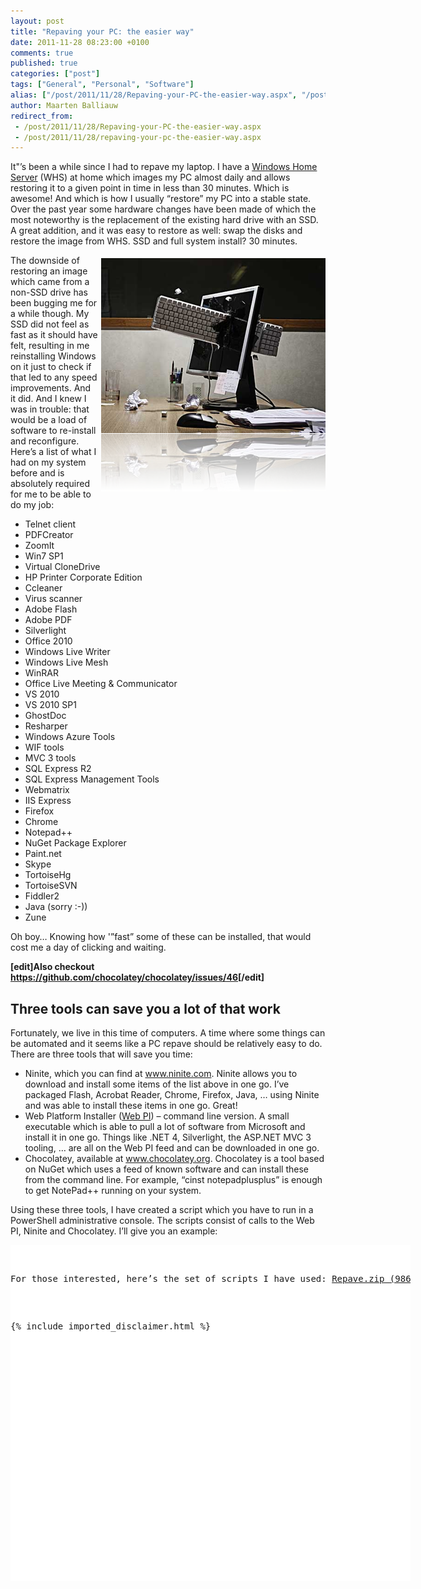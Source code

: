 ```yaml
---
layout: post
title: "Repaving your PC: the easier way"
date: 2011-11-28 08:23:00 +0100
comments: true
published: true
categories: ["post"]
tags: ["General", "Personal", "Software"]
alias: ["/post/2011/11/28/Repaving-your-PC-the-easier-way.aspx", "/post/2011/11/28/repaving-your-pc-the-easier-way.aspx"]
author: Maarten Balliauw
redirect_from:
 - /post/2011/11/28/Repaving-your-PC-the-easier-way.aspx
 - /post/2011/11/28/repaving-your-pc-the-easier-way.aspx
---
```

<p>It"&rsquo;s been a while since I had to repave my laptop. I have a <a href="http://www.microsoft.com/windows/products/winfamily/windowshomeserver/default.mspx" target="_blank">Windows Home Server</a> (WHS) at home which images my PC almost daily and allows restoring it to a given point in time in less than 30 minutes. Which is awesome! And which is how I usually &ldquo;restore&rdquo; my PC into a stable state.&nbsp; Over the past year some hardware changes have been made of which the most noteworthy is the replacement of the existing hard drive with an SSD. A great addition, and it was easy to restore as well: swap the disks and restore the image from WHS. SSD and full system install? 30 minutes.</p>
<p><a href="/images/image_152.png"><img style="background-image: none; margin: 5px 0px 0px 5px; padding-left: 0px; padding-right: 0px; display: inline; float: right; padding-top: 0px; border: 0px;" title="image" src="/images/image_thumb_120.png" border="0" alt="image" width="359" height="373" align="right" /></a>The downside of restoring an image which came from a non-SSD drive has been bugging me for a while though. My SSD did not feel as fast as it should have felt, resulting in me reinstalling Windows on it just to check if that led to any speed improvements. And it did. And I knew I was in trouble: that would be a load of software to re-install and reconfigure. Here&rsquo;s a list of what I had on my system before and is absolutely required for me to be able to do my job:</p>
<ul>
<li>Telnet client</li>
<li>PDFCreator</li>
<li>ZoomIt</li>
<li>Win7 SP1</li>
<li>Virtual CloneDrive</li>
<li>HP Printer Corporate Edition</li>
<li>Ccleaner</li>
<li>Virus scanner</li>
<li>Adobe Flash</li>
<li>Adobe PDF</li>
<li>Silverlight</li>
<li>Office 2010</li>
<li>Windows Live Writer</li>
<li>Windows Live Mesh</li>
<li>WinRAR</li>
<li>Office Live Meeting &amp; Communicator</li>
<li>VS 2010</li>
<li>VS 2010 SP1</li>
<li>GhostDoc</li>
<li>Resharper</li>
<li>Windows Azure Tools</li>
<li>WIF tools</li>
<li>MVC 3 tools</li>
<li>SQL Express R2</li>
<li>SQL Express Management Tools</li>
<li>Webmatrix</li>
<li>IIS Express</li>
<li>Firefox</li>
<li>Chrome</li>
<li>Notepad++</li>
<li>NuGet Package Explorer</li>
<li>Paint.net</li>
<li>Skype</li>
<li>TortoiseHg</li>
<li>TortoiseSVN</li>
<li>Fiddler2</li>
<li>Java (sorry :-))</li>
<li>Zune</li>
</ul>
<p>Oh boy&hellip; Knowing how '&rdquo;fast&rdquo; some of these can be installed, that would cost me a day of clicking and waiting.</p>
<p><strong>[edit]Also checkout <a href="https://github.com/chocolatey/chocolatey/issues/46">https://github.com/chocolatey/chocolatey/issues/46</a>[/edit]</strong></p>
<h2>Three tools can save you a lot of that work</h2>
<p>Fortunately, we live in this time of computers. A time where some things can be automated and it seems like a PC repave should be relatively easy to do. There are three tools that will save you time:</p>
<ul>
<li>Ninite, which you can find at <a href="http://www.ninite.com">www.ninite.com</a>. Ninite allows you to download and install some items of the list above in one go. I&rsquo;ve packaged Flash, Acrobat Reader, Chrome, Firefox, Java, &hellip; using Ninite and was able to install these items in one go. Great!</li>
<li>Web Platform Installer (<a href="http://learn.iis.net/page.aspx/1072/web-platform-installer-v4-command-line-webpicmdexe-preview-release/" target="_blank">Web PI</a>) &ndash; command line version. A small executable which is able to pull a lot of software from Microsoft and install it in one go. Things like .NET 4, Silverlight, the ASP.NET MVC 3 tooling, &hellip; are all on the Web PI feed and can be downloaded in one go.</li>
<li>Chocolatey, available at <a href="http://www.chocolatey.org">www.chocolatey.org</a>. Chocolatey is a tool based on NuGet which uses a feed of known software and can install these from the command line. For example, &ldquo;cinst notepadplusplus&rdquo; is enough to get NotePad++ running on your system.</li>
</ul>
<p>Using these three tools, I have created a script which you have to run in a PowerShell administrative console. The scripts consist of calls to the Web PI, Ninite and Chocolatey. I&rsquo;ll give you an example:</p>
<div id="scid:9D7513F9-C04C-4721-824A-2B34F0212519:38c49444-4baf-4b61-80cf-719d5e03b0f1" class="wlWriterEditableSmartContent" style="margin: 0px; display: inline; float: none; padding: 0px;">
<pre style="width: 640px; height: 538px; background-color: white; overflow: auto;"><div><!--

Code highlighting produced by Actipro CodeHighlighter (freeware)
http://www.CodeHighlighter.com/

--><span style="color: #008080;"> 1</span> <span style="color: #008000;">#</span><span style="color: #008000;"> Windows Installer</span><span style="color: #008000;">
</span><span style="color: #008080;"> 2</span> <span style="color: #000000;">cmd </span><span style="color: #000000;">/</span><span style="color: #000000;">C </span><span style="color: #800000;">"</span><span style="color: #800000;">webpicmdline\webpicmdline.exe /AcceptEula /SuppressReboot /Products:WindowsInstaller31</span><span style="color: #800000;">"</span><span style="color: #000000;">
</span><span style="color: #008080;"> 3</span> <span style="color: #000000;">cmd </span><span style="color: #000000;">/</span><span style="color: #000000;">C </span><span style="color: #800000;">"</span><span style="color: #800000;">webpicmdline\webpicmdline.exe /AcceptEula /SuppressReboot /Products:WindowsInstaller45</span><span style="color: #800000;">"</span><span style="color: #000000;">
</span><span style="color: #008080;"> 4</span> <span style="color: #000000;">
</span><span style="color: #008080;"> 5</span> <span style="color: #008000;">#</span><span style="color: #008000;"> Powershell</span><span style="color: #008000;">
</span><span style="color: #008080;"> 6</span> <span style="color: #000000;">cmd </span><span style="color: #000000;">/</span><span style="color: #000000;">C </span><span style="color: #800000;">"</span><span style="color: #800000;">webpicmdline\webpicmdline.exe /AcceptEula /SuppressReboot /Products:PowerShell</span><span style="color: #800000;">"</span><span style="color: #000000;">
</span><span style="color: #008080;"> 7</span> <span style="color: #000000;">cmd </span><span style="color: #000000;">/</span><span style="color: #000000;">C </span><span style="color: #800000;">"</span><span style="color: #800000;">webpicmdline\webpicmdline.exe /AcceptEula /SuppressReboot /Products:PowerShell2</span><span style="color: #800000;">"</span><span style="color: #000000;">
</span><span style="color: #008080;"> 8</span> <span style="color: #000000;">
</span><span style="color: #008080;"> 9</span> <span style="color: #008000;">#</span><span style="color: #008000;"> .NET</span><span style="color: #008000;">
</span><span style="color: #008080;">10</span> <span style="color: #000000;">cmd </span><span style="color: #000000;">/</span><span style="color: #000000;">C </span><span style="color: #800000;">"</span><span style="color: #800000;">webpicmdline\webpicmdline.exe /AcceptEula /SuppressReboot /Products:NETFramework20SP2</span><span style="color: #800000;">"</span><span style="color: #000000;">
</span><span style="color: #008080;">11</span> <span style="color: #000000;">cmd </span><span style="color: #000000;">/</span><span style="color: #000000;">C </span><span style="color: #800000;">"</span><span style="color: #800000;">webpicmdline\webpicmdline.exe /AcceptEula /SuppressReboot /Products:NETFramework35</span><span style="color: #800000;">"</span><span style="color: #000000;">
</span><span style="color: #008080;">12</span> <span style="color: #000000;">cmd </span><span style="color: #000000;">/</span><span style="color: #000000;">C </span><span style="color: #800000;">"</span><span style="color: #800000;">webpicmdline\webpicmdline.exe /AcceptEula /SuppressReboot /Products:NETFramework4</span><span style="color: #800000;">"</span><span style="color: #000000;">
</span><span style="color: #008080;">13</span> <span style="color: #000000;">cmd </span><span style="color: #000000;">/</span><span style="color: #000000;">C </span><span style="color: #800000;">"</span><span style="color: #800000;">webpicmdline\webpicmdline.exe /AcceptEula /SuppressReboot /Products:JUNEAUNETFX4</span><span style="color: #800000;">"</span><span style="color: #000000;">
</span><span style="color: #008080;">14</span> <span style="color: #000000;">
</span><span style="color: #008080;">15</span> <span style="color: #008000;">#</span><span style="color: #008000;"> Ninite stuff</span><span style="color: #008000;">
</span><span style="color: #008080;">16</span> <span style="color: #000000;">cmd </span><span style="color: #000000;">/</span><span style="color: #000000;">C </span><span style="color: #800000;">"</span><span style="color: #800000;">ninite\ninite.exe</span><span style="color: #800000;">"</span><span style="color: #000000;">
</span><span style="color: #008080;">17</span> <span style="color: #000000;">
</span><span style="color: #008080;">18</span> <span style="color: #008000;">#</span><span style="color: #008000;"> Chocolatey stuff</span><span style="color: #008000;">
</span><span style="color: #008080;">19</span> <span style="color: #000000;">iex ((new</span><span style="color: #000000;">-</span><span style="color: #000000;">object net.webclient).DownloadString(</span><span style="color: #800000;">"</span><span style="color: #800000;">http://bit.ly/psChocInstall</span><span style="color: #800000;">"</span><span style="color: #000000;">))
</span><span style="color: #008080;">20</span> <span style="color: #000000;">
</span><span style="color: #008080;">21</span> <span style="color: #000000;">cinst windowstelnet
</span><span style="color: #008080;">22</span> <span style="color: #000000;">cinst virtualclonedrive
</span><span style="color: #008080;">23</span> <span style="color: #000000;">cinst sysinternals
</span><span style="color: #008080;">24</span> <span style="color: #000000;">cinst notepadplusplus
</span><span style="color: #008080;">25</span> <span style="color: #000000;">cinst adobereader
</span><span style="color: #008080;">26</span> <span style="color: #000000;">cinst msysgit
</span><span style="color: #008080;">27</span> <span style="color: #000000;">cinst fiddler
</span><span style="color: #008080;">28</span> <span style="color: #000000;">cinst filezilla
</span><span style="color: #008080;">29</span> <span style="color: #000000;">cinst skype
</span><span style="color: #008080;">30</span> <span style="color: #000000;">cinst paint.net
</span><span style="color: #008080;">31</span> <span style="color: #000000;">cinst ccleaner
</span><span style="color: #008080;">32</span> <span style="color: #000000;">cinst tortoisesvn
</span><span style="color: #008080;">33</span> <span style="color: #000000;">cinst tortoisehg
</span><span style="color: #008080;">34</span> <span style="color: #000000;">
</span><span style="color: #008080;">35</span> <span style="color: #008000;">#</span><span style="color: #008000;"> IIS</span><span style="color: #008000;">
</span><span style="color: #008080;">36</span> <span style="color: #000000;">cmd </span><span style="color: #000000;">/</span><span style="color: #000000;">C </span><span style="color: #800000;">"</span><span style="color: #800000;">webpicmdline\webpicmdline.exe /AcceptEula /SuppressReboot /Products:IIS7</span><span style="color: #800000;">"</span><span style="color: #000000;">
</span><span style="color: #008080;">37</span> <span style="color: #000000;">cmd </span><span style="color: #000000;">/</span><span style="color: #000000;">C </span><span style="color: #800000;">"</span><span style="color: #800000;">webpicmdline\webpicmdline.exe /AcceptEula /SuppressReboot /Products:ASPNET</span><span style="color: #800000;">"</span><span style="color: #000000;">
</span><span style="color: #008080;">38</span> <span style="color: #000000;">cmd </span><span style="color: #000000;">/</span><span style="color: #000000;">C </span><span style="color: #800000;">"</span><span style="color: #800000;">webpicmdline\webpicmdline.exe /AcceptEula /SuppressReboot /Products:BasicAuthentication</span><span style="color: #800000;">"</span><span style="color: #000000;">
</span><span style="color: #008080;">39</span> <span style="color: #000000;">cmd </span><span style="color: #000000;">/</span><span style="color: #000000;">C </span><span style="color: #800000;">"</span><span style="color: #800000;">webpicmdline\webpicmdline.exe /AcceptEula /SuppressReboot /Products:DefaultDocument</span><span style="color: #800000;">"</span><span style="color: #000000;">
</span><span style="color: #008080;">40</span> <span style="color: #000000;">cmd </span><span style="color: #000000;">/</span><span style="color: #000000;">C </span><span style="color: #800000;">"</span><span style="color: #800000;">webpicmdline\webpicmdline.exe /AcceptEula /SuppressReboot /Products:DigestAuthentication</span><span style="color: #800000;">"</span><span style="color: #000000;">
</span><span style="color: #008080;">41</span> <span style="color: #000000;">cmd </span><span style="color: #000000;">/</span><span style="color: #000000;">C </span><span style="color: #800000;">"</span><span style="color: #800000;">webpicmdline\webpicmdline.exe /AcceptEula /SuppressReboot /Products:DirectoryBrowse</span><span style="color: #800000;">"</span><span style="color: #000000;">
</span><span style="color: #008080;">42</span> <span style="color: #000000;">cmd </span><span style="color: #000000;">/</span><span style="color: #000000;">C </span><span style="color: #800000;">"</span><span style="color: #800000;">webpicmdline\webpicmdline.exe /AcceptEula /SuppressReboot /Products:HTTPErrors</span><span style="color: #800000;">"</span><span style="color: #000000;">
</span><span style="color: #008080;">43</span> <span style="color: #000000;">cmd </span><span style="color: #000000;">/</span><span style="color: #000000;">C </span><span style="color: #800000;">"</span><span style="color: #800000;">webpicmdline\webpicmdline.exe /AcceptEula /SuppressReboot /Products:HTTPLogging</span><span style="color: #800000;">"</span><span style="color: #000000;">
</span><span style="color: #008080;">44</span> <span style="color: #000000;">cmd </span><span style="color: #000000;">/</span><span style="color: #000000;">C </span><span style="color: #800000;">"</span><span style="color: #800000;">webpicmdline\webpicmdline.exe /AcceptEula /SuppressReboot /Products:HTTPRedirection</span><span style="color: #800000;">"</span><span style="color: #000000;">
</span><span style="color: #008080;">45</span> <span style="color: #000000;">cmd </span><span style="color: #000000;">/</span><span style="color: #000000;">C </span><span style="color: #800000;">"</span><span style="color: #800000;">webpicmdline\webpicmdline.exe /AcceptEula /SuppressReboot /Products:IIS7_ExtensionLessURLs</span><span style="color: #800000;">"</span><span style="color: #000000;">
</span><span style="color: #008080;">46</span> <span style="color: #000000;">cmd </span><span style="color: #000000;">/</span><span style="color: #000000;">C </span><span style="color: #800000;">"</span><span style="color: #800000;">webpicmdline\webpicmdline.exe /AcceptEula /SuppressReboot /Products:IISManagementConsole</span><span style="color: #800000;">"</span><span style="color: #000000;">
</span><span style="color: #008080;">47</span> <span style="color: #000000;">cmd </span><span style="color: #000000;">/</span><span style="color: #000000;">C </span><span style="color: #800000;">"</span><span style="color: #800000;">webpicmdline\webpicmdline.exe /AcceptEula /SuppressReboot /Products:IPSecurity</span><span style="color: #800000;">"</span><span style="color: #000000;">
</span><span style="color: #008080;">48</span> <span style="color: #000000;">cmd </span><span style="color: #000000;">/</span><span style="color: #000000;">C </span><span style="color: #800000;">"</span><span style="color: #800000;">webpicmdline\webpicmdline.exe /AcceptEula /SuppressReboot /Products:ISAPIExtensions</span><span style="color: #800000;">"</span><span style="color: #000000;">
</span><span style="color: #008080;">49</span> <span style="color: #000000;">cmd </span><span style="color: #000000;">/</span><span style="color: #000000;">C </span><span style="color: #800000;">"</span><span style="color: #800000;">webpicmdline\webpicmdline.exe /AcceptEula /SuppressReboot /Products:ISAPIFilters</span><span style="color: #800000;">"</span><span style="color: #000000;">
</span><span style="color: #008080;">50</span> <span style="color: #000000;">cmd </span><span style="color: #000000;">/</span><span style="color: #000000;">C </span><span style="color: #800000;">"</span><span style="color: #800000;">webpicmdline\webpicmdline.exe /AcceptEula /SuppressReboot /Products:LoggingTools</span><span style="color: #800000;">"</span><span style="color: #000000;">
</span><span style="color: #008080;">51</span> <span style="color: #000000;">cmd </span><span style="color: #000000;">/</span><span style="color: #000000;">C </span><span style="color: #800000;">"</span><span style="color: #800000;">webpicmdline\webpicmdline.exe /AcceptEula /SuppressReboot /Products:MetabaseAndIIS6Compatibility</span><span style="color: #800000;">"</span><span style="color: #000000;">
</span><span style="color: #008080;">52</span> <span style="color: #000000;">cmd </span><span style="color: #000000;">/</span><span style="color: #000000;">C </span><span style="color: #800000;">"</span><span style="color: #800000;">webpicmdline\webpicmdline.exe /AcceptEula /SuppressReboot /Products:NETExtensibility</span><span style="color: #800000;">"</span><span style="color: #000000;">
</span><span style="color: #008080;">53</span> <span style="color: #000000;">cmd </span><span style="color: #000000;">/</span><span style="color: #000000;">C </span><span style="color: #800000;">"</span><span style="color: #800000;">webpicmdline\webpicmdline.exe /AcceptEula /SuppressReboot /Products:RequestFiltering</span><span style="color: #800000;">"</span><span style="color: #000000;">
</span><span style="color: #008080;">54</span> <span style="color: #000000;">cmd </span><span style="color: #000000;">/</span><span style="color: #000000;">C </span><span style="color: #800000;">"</span><span style="color: #800000;">webpicmdline\webpicmdline.exe /AcceptEula /SuppressReboot /Products:RequestMonitor</span><span style="color: #800000;">"</span><span style="color: #000000;">
</span><span style="color: #008080;">55</span> <span style="color: #000000;">cmd </span><span style="color: #000000;">/</span><span style="color: #000000;">C </span><span style="color: #800000;">"</span><span style="color: #800000;">webpicmdline\webpicmdline.exe /AcceptEula /SuppressReboot /Products:StaticContent</span><span style="color: #800000;">"</span><span style="color: #000000;">
</span><span style="color: #008080;">56</span> <span style="color: #000000;">cmd </span><span style="color: #000000;">/</span><span style="color: #000000;">C </span><span style="color: #800000;">"</span><span style="color: #800000;">webpicmdline\webpicmdline.exe /AcceptEula /SuppressReboot /Products:StaticContentCompression</span><span style="color: #800000;">"</span><span style="color: #000000;">
</span><span style="color: #008080;">57</span> <span style="color: #000000;">cmd </span><span style="color: #000000;">/</span><span style="color: #000000;">C </span><span style="color: #800000;">"</span><span style="color: #800000;">webpicmdline\webpicmdline.exe /AcceptEula /SuppressReboot /Products:Tracing</span><span style="color: #800000;">"</span><span style="color: #000000;">
</span><span style="color: #008080;">58</span> <span style="color: #000000;">cmd </span><span style="color: #000000;">/</span><span style="color: #000000;">C </span><span style="color: #800000;">"</span><span style="color: #800000;">webpicmdline\webpicmdline.exe /AcceptEula /SuppressReboot /Products:WindowsAuthentication</span><span style="color: #800000;">"</span></div></pre>
<!-- Code inserted with Steve Dunn's Windows Live Writer Code Formatter Plugin.  http://dunnhq.com --></div>
<p>For those interested, here&rsquo;s the set of scripts I have used: <a href="/files/2011/11/Repave.zip">Repave.zip (986.66 kb)</a>. These contain a number of commands that use the tools mentioned above to do 75% of the install work on my PC. All I had to do was install Office 2010, VS2010 and my scripts did the rest. Not the holy grail yet, but certainly a big relief of a lot of frustration finding software and clicking next-next-finish. And now my PC has been repaved, it&rsquo;s time for a WHS image again. Enjoy!</p>

{% include imported_disclaimer.html %}

